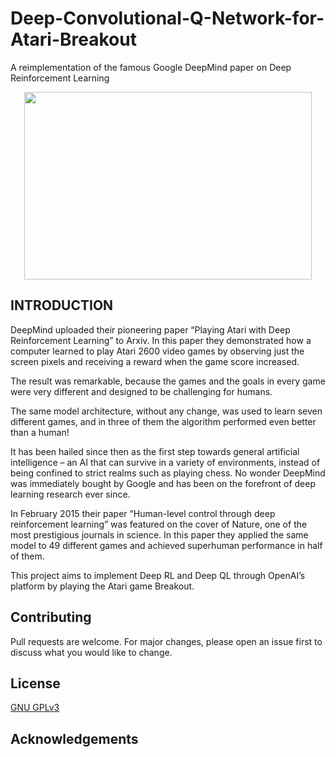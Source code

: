 # Deep-Convolutional-Q-Network-for-Atari-Breakout
A reimplementation of the famous Google DeepMind paper on Deep Reinforcement Learning

<p align="center">
  <img width="460" height="300" src="(https://raw.githubusercontent.com/kuz/DeepMind-Atari-Deep-Q-Learner/master/gifs/breakout.gif)">
</p>

## INTRODUCTION

DeepMind uploaded their pioneering paper “Playing Atari with Deep Reinforcement Learning” to Arxiv. In this paper they demonstrated how a computer learned to play Atari 2600 video games by observing just the screen pixels and receiving a reward when the game score increased. 

The result was remarkable, because the games and the goals in every game were very different and designed to be challenging for humans. 

The same model architecture, without any change, was used to learn seven different games, and in three of them the algorithm performed even better than a human!

It has been hailed since then as the first step towards general artificial intelligence – an AI that can survive in a variety of environments, instead of being confined to strict realms such as playing chess. No wonder DeepMind was immediately bought by Google and has been on the forefront of deep learning research ever since.

In February 2015 their paper “Human-level control through deep reinforcement learning” was featured on the cover of Nature, one of the most prestigious journals in science. In this paper they applied the same model to 49 different games and achieved superhuman performance in half of them.

This project aims to implement Deep RL and Deep QL through OpenAI’s platform by playing the Atari game Breakout.



## Contributing
Pull requests are welcome. For major changes, please open an issue first to discuss what you would like to change.

## License
[GNU GPLv3](https://choosealicense.com/licenses/gpl-3.0/)

## Acknowledgements

